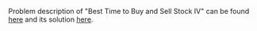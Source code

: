 Problem description of "Best Time to Buy and Sell Stock IV" can be found [here](https://leetcode.com/problems/best-time-to-buy-and-sell-stock-with-transaction-fee/) and its solution [here]().